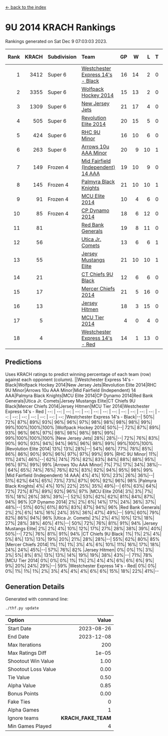 [<- back to the index](readme.md)
# 9U 2014 KRACH Rankings
Rankings generated on Sat Dec  9 07:03:03 2023.

Rank|KRACH|Subdivision|Team|GP|W|L|T|OTW|OTL|SoS|Exp Wins|Win Diff
---:|---:|:---|:---|---:|---:|---:|---:|---:|---:|---:|---:|---:
1|3412|Super 6|[Westchester Express 14's - Black](https://gamesheetstats.com/seasons/3664/teams/140873/schedule)|16|14|2|0|2|0|681|14.8|-0.0
2|3355|Super 6|[Wolfpack Hockey 2014](https://gamesheetstats.com/seasons/3664/teams/140871/schedule)|15|13|2|0|0|1|722|13.8|-0.0
3|1309|Super 6|[New Jersey Jets](https://gamesheetstats.com/seasons/3664/teams/140881/schedule)|21|17|4|0|2|0|706|17.8|-0.0
4|505|Super 6|[Revolution Elite 2014](https://gamesheetstats.com/seasons/3664/teams/140880/schedule)|20|15|5|0|2|1|345|15.9|0.0
5|424|Super 6|[RHC 9U Minor](https://gamesheetstats.com/seasons/3664/teams/140876/schedule)|16|10|6|0|1|0|797|10.8|-0.0
6|263|Super 6|[Arrows 10u AAA Minor](https://gamesheetstats.com/seasons/3664/teams/140872/schedule)|20|9|10|1|0|1|1001|10.4|0.0
7|149|Frozen 4|[Mid Fairfield (Independent) 14 AAA](https://gamesheetstats.com/seasons/3664/teams/140878/schedule)|19|10|9|0|1|0|545|10.9|0.0
8|145|Frozen 4|[Palmyra Black Knights](https://gamesheetstats.com/seasons/3664/teams/140875/schedule)|21|10|10|1|0|1|540|11.4|0.0
9|91|Frozen 4|[MCU Elite 2014](https://gamesheetstats.com/seasons/3664/teams/140874/schedule)|10|4|6|0|0|1|1275|4.9|0.0
10|85|Frozen 4|[CP Dynamo 2014](https://gamesheetstats.com/seasons/3664/teams/140877/schedule)|18|6|12|0|0|1|548|6.9|0.0
11|81||[Red Bank Generals](https://gamesheetstats.com/seasons/3664/teams/140883/schedule)|19|8|11|0|0|1|375|8.9|0.0
12|56||[Utica Jr. Comets](https://gamesheetstats.com/seasons/3664/teams/140884/schedule)|13|6|6|1|0|0|225|7.4|0.0
13|55||[Jersey Mustangs Elite](https://gamesheetstats.com/seasons/3664/teams/140888/schedule)|21|10|10|1|1|2|192|11.4|0.0
14|21||[CT Chiefs 9U Black](https://gamesheetstats.com/seasons/3664/teams/140886/schedule)|12|6|6|0|1|0|85|6.9|0.0
15|17||[Mercer Chiefs 2014](https://gamesheetstats.com/seasons/3664/teams/140885/schedule)|21|5|16|0|0|1|237|5.9|0.0
16|13||[Jersey Hitmen](https://gamesheetstats.com/seasons/3664/teams/140879/schedule)|18|3|15|0|0|0|710|3.9|0.0
17|5||[MCU Tier 2014](https://gamesheetstats.com/seasons/3664/teams/140882/schedule)|4|0|4|0|0|0|534|0.9|0.0
18|4||[Westchester Express 14's - Red](https://gamesheetstats.com/seasons/3664/teams/140887/schedule)|14|1|13|0|0|0|157|1.9|0.0

## Predictions
Uses KRACH ratings to predict winning percentage of each team (row) against each opponent (column).
||Westchester Express 14's - Black|Wolfpack Hockey 2014|New Jersey Jets|Revolution Elite 2014|RHC 9U Minor|Arrows 10u AAA Minor|Mid Fairfield (Independent) 14 AAA|Palmyra Black Knights|MCU Elite 2014|CP Dynamo 2014|Red Bank Generals|Utica Jr. Comets|Jersey Mustangs Elite|CT Chiefs 9U Black|Mercer Chiefs 2014|Jersey Hitmen|MCU Tier 2014|Westchester Express 14's - Red
| --: | --: | --: | --: | --: | --: | --: | --: | --: | --: | --: | --: | --: | --: | --: | --: | --: | --: | --: 
|Westchester Express 14's - Black|--| 50%| 72%| 87%| 89%| 93%| 96%| 96%| 97%| 98%| 98%| 98%| 98%| 99%| 99%|100%|100%|100%
|Wolfpack Hockey 2014| 50%|--| 72%| 87%| 89%| 93%| 96%| 96%| 97%| 98%| 98%| 98%| 98%| 99%| 99%|100%|100%|100%
|New Jersey Jets| 28%| 28%|--| 72%| 76%| 83%| 90%| 90%| 93%| 94%| 94%| 96%| 96%| 98%| 99%| 99%|100%|100%
|Revolution Elite 2014| 13%| 13%| 28%|--| 54%| 66%| 77%| 78%| 85%| 86%| 86%| 90%| 90%| 96%| 97%| 97%| 99%| 99%
|RHC 9U Minor| 11%| 11%| 24%| 46%|--| 62%| 74%| 75%| 82%| 83%| 84%| 88%| 88%| 95%| 96%| 97%| 99%| 99%
|Arrows 10u AAA Minor|  7%|  7%| 17%| 34%| 38%|--| 64%| 65%| 74%| 76%| 76%| 82%| 83%| 92%| 94%| 95%| 98%| 99%
|Mid Fairfield (Independent) 14 AAA|  4%|  4%| 10%| 23%| 26%| 36%|--| 51%| 62%| 64%| 65%| 73%| 73%| 87%| 90%| 92%| 96%| 98%
|Palmyra Black Knights|  4%|  4%| 10%| 22%| 25%| 35%| 49%|--| 61%| 63%| 64%| 72%| 72%| 87%| 89%| 92%| 96%| 97%
|MCU Elite 2014|  3%|  3%|  7%| 15%| 18%| 26%| 38%| 39%|--| 52%| 53%| 62%| 62%| 81%| 84%| 87%| 94%| 96%
|CP Dynamo 2014|  2%|  2%|  6%| 14%| 17%| 24%| 36%| 37%| 48%|--| 51%| 60%| 61%| 80%| 83%| 87%| 94%| 96%
|Red Bank Generals|  2%|  2%|  6%| 14%| 16%| 24%| 35%| 36%| 47%| 49%|--| 59%| 60%| 79%| 82%| 86%| 94%| 96%
|Utica Jr. Comets|  2%|  2%|  4%| 10%| 12%| 18%| 27%| 28%| 38%| 40%| 41%|--| 50%| 72%| 76%| 81%| 91%| 94%
|Jersey Mustangs Elite|  2%|  2%|  4%| 10%| 12%| 17%| 27%| 28%| 38%| 39%| 40%| 50%|--| 72%| 76%| 81%| 91%| 94%
|CT Chiefs 9U Black|  1%|  1%|  2%|  4%|  5%|  8%| 13%| 13%| 19%| 20%| 21%| 28%| 28%|--| 55%| 62%| 80%| 85%
|Mercer Chiefs 2014|  1%|  1%|  1%|  3%|  4%|  6%| 10%| 11%| 16%| 17%| 18%| 24%| 24%| 45%|--| 57%| 76%| 82%
|Jersey Hitmen|  0%|  0%|  1%|  3%|  3%|  5%|  8%|  8%| 13%| 13%| 14%| 19%| 19%| 38%| 43%|--| 71%| 78%
|MCU Tier 2014|  0%|  0%|  0%|  1%|  1%|  2%|  4%|  4%|  6%|  6%|  6%|  9%|  9%| 20%| 24%| 29%|--| 59%
|Westchester Express 14's - Red|  0%|  0%|  0%|  1%|  1%|  1%|  2%|  3%|  4%|  4%|  4%|  6%|  6%| 15%| 18%| 22%| 41%|--

## Generation Details

Generated with command line:
```
./thf.py update
```

| Option | Value |
| :----- | ----: |
| Start Date | 2023-08-26 |
| End Date | 2023-12-08 |
| Max Iterations | 200 |
| Max Ratings Diff | 1e-05 |
| Shootout Win Value | 1.00 |
| Shootout Loss Value | 0.00 |
| Tie Value | 0.50 |
| Alpha Value | 0.85 |
| Bonus Points | 0.00 |
| Fake Ties | 0 |
| Alpha Games | 1 |
| Ignore teams | __KRACH_FAKE_TEAM__ |
| Min Games Played | 4 |

